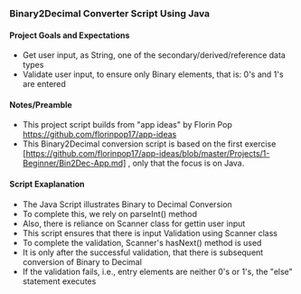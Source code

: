 ### Binary2Decimal Converter Script Using Java
#### Project Goals and Expectations
- Get user input, as String, one of the secondary/derived/reference data types
- Validate user input, to ensure only Binary elements, that is: 0's and 1's are entered

#### Notes/Preamble
- This project script builds from "app ideas" by Florin Pop https://github.com/florinpop17/app-ideas
- This Binary2Decimal conversion script is based on the first exercise [https://github.com/florinpop17/app-ideas/blob/master/Projects/1-Beginner/Bin2Dec-App.md] , only that the focus is on Java.

#### Script Exaplanation
- The Java Script illustrates Binary to Decimal Conversion
- To complete this, we rely on parseInt() method
- Also, there is reliance on Scanner class for gettin user input
- This script ensures that there is input Validation using Scanner class
- To complete the validation, Scanner's hasNext() method is used
- It is only after the successful validation, that there is subsequent conversion of Binary to Decimal
- If the validation fails, i.e., entry elements are neither 0's or 1's, the "else" statement executes
